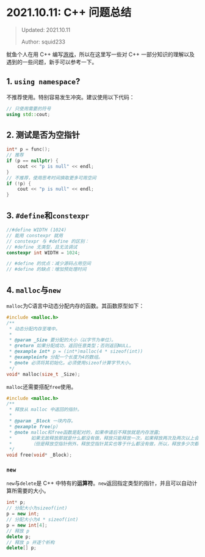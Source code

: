 # 2021.10.11: C++ 问题总结

> Updated: 2021.10.11
>
> Author: squid233

鱿鱼个人在用 C++ 编写[游戏](https://github.com/Over-Run/Real2D)，所以在这里写一些对 C++ 一部分知识的理解以及遇到的一些问题，新手可以参考一下。

## 1. `using namespace`?

不推荐使用。特别容易发生冲突。建议使用以下代码：

```cpp
// 只使用需要的符号
using std::cout;
```

## 2. 测试是否为空指针

```cpp
int* p = func();
// 推荐
if (p == nullptr) {
    cout << "p is null" << endl;
}
// 不推荐，使用思考时间换取更多可用空间
if (!p) {
    cout << "p is null" << endl;
}
```

## 3. `#define`和`constexpr`

```cpp
//#define WIDTH (1024)
// 能用 constexpr 就用
// constexpr 与 #define 的区别：
// #define 无类型，且无法调试
constexpr int WIDTH = 1024;

// #define 的优点：减少源码占用空间
// #define 的缺点：增加预处理时间
```

## 4. `malloc`与`new`

`malloc`为C语言中动态分配内存的函数。其函数原型如下：

```c
#include <malloc.h>
/**
 * 动态分配内存至堆中。
 *
 * @param _Size 要分配的大小（以字节为单位）。
 * @return 如果分配成功，返回任意类型；否则返回NULL。
 * @example int* p = (int*)malloc(4 * sizeof(int))
 * @exampleinfo 分配一个长度为4的数组。
 * @note 必须将其初始化。必须使用sizeof计算字节大小。
 */
void* malloc(size_t _Size);
```

`malloc`还需要搭配`free`使用。

```c
#include <malloc.h>
/**
 * 释放从 malloc 中返回的指针。
 *
 * @param _Block 一块内存。
 * @example free(p)
 * @note malloc和free函数是配对的，如果申请后不释放就是内存泄露;
 *       如果无故释放那就是什么都没有做，释放只能释放一次，如果释放两次及两次以上会出现错误
 *       （但是释放空指针例外，释放空指针其实也等于什么都没有做，所以，释放多少次都是可以的）
 */
void free(void* _Block);
```

### `new`

`new`与`delete`是 C++ 中特有的**运算符**。`new`返回指定类型的指针，并且可以自动计算所需要的大小。

```c++
int* p;
// 分配大小为sizeof(int)
p = new int;
// 分配大小为4 * sizeof(int)
p = new int[4];
// 释放 p
delete p;
// 释放 p 并逐个析构
delete[] p;
```



